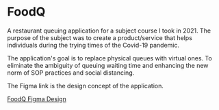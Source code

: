 # FoodQ
A restaurant queuing application for a subject course I took in 2021.
The purpose of the subject was to create a product/service that helps individuals during the trying times of the Covid-19 pandemic.

The application's goal is to replace physical queues with virtual ones. To eliminate the ambiguity of queuing waiting time and enhancing the new norm of SOP practices and social distancing. 

The Figma link is the design concept of the application. 

[FoodQ Figma Design](https://www.figma.com/file/cwNGNJzlnZxOZd7OjxIBUY/Food-Q?node-id=0%3A1)
